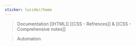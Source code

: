 ```yaml
---
sticker: lucide//home
---
```

> Documentation 
> [[HTML]]
> [[CSS - Refrences]] & [[CSS - Comprehensive notes]]


> Automation 
> 